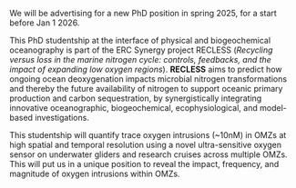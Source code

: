We will be advertising for a new PhD position in spring 2025, for a start before Jan 1 2026.

This PhD studentship at the interface of physical and biogeochemical oceanography is part of the ERC Synergy project RECLESS 
(*Recycling versus loss in the marine nitrogen cycle: controls, feedbacks, and the impact of expanding low oxygen regions*). 
**RECLESS** aims to predict how ongoing ocean deoxygenation impacts microbial nitrogen transformations and thereby the future availability 
of nitrogen to support oceanic primary production and carbon sequestration, by synergistically integrating innovative oceanographic, 
biogeochemical, ecophysiological, and model-based investigations.

This studentship will quantify trace oxygen intrusions (~10nM) in OMZs at high spatial and temporal resolution using a novel ultra-sensitive oxygen 
sensor on underwater gliders and research cruises across multiple OMZs. This will put us in a unique position to reveal the impact, 
frequency, and magnitude of oxygen intrusions within OMZs.
